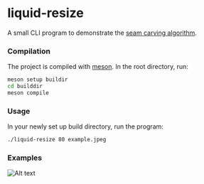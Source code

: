 # liquid-resize

A small CLI program to demonstrate the [seam carving algorithm](https://en.wikipedia.org/wiki/Seam_carving).

### Compilation
The project is compiled with [meson](https://mesonbuild.com/). In the root directory, run:
```bash
meson setup buildir
cd builddir
meson compile
```

### Usage
In your newly set up build directory, run the program:
```bash
./liquid-resize 80 example.jpeg
```

### Examples
![Alt text](https://raw.github.com/potherca-blog/StackOverflow/master/examples/water.jpeg?sanitize=true)
